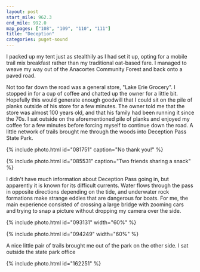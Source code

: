 ```yaml
---
layout: post
start_mile: 962.3
end_mile: 992.0
map_pages: ["108", "109", "110", "111"]
title: "Deception"
categories: puget-sound
---
```


I packed up my tent just as stealthily as I had set it up, opting for a mobile
trail mix breakfast rather than my traditional oat-based fare. I managed to
weave my way out of the Anacortes Community Forest and back onto a paved road.

Not too far down the road was a general store, "Lake Erie Grocery". I stopped in
for a cup of coffee and chatted up the owner for a little bit.  Hopefully this
would generate enough goodwill that I could sit on the pile of planks outside of
his store for a few minutes. The owner told me that the store was almost 100
years old, and that his family had been running it since the 70s.  I sat outside
on the aforementioned pile of planks and enjoyed my coffee for a few minutes
before forcing myself to continue down the road. A little network of trails
brought me through the woods into Deception Pass State Park. 

{% include photo.html id="081751" caption="No thank you!" %}

{% include photo.html id="085531" caption="Two friends sharing a snack" %}

I didn't have much information about Deception Pass going in, but apparently it
is known for its difficult currents. Water flows through the pass in opposite
directions depending on the tide, and underwater rock formations make strange
eddies that are dangerous for boats. For me, the main experience consisted of
crossing a large bridge with zooming cars and trying to snap a picture without
dropping my camera over the side.

{% include photo.html id="093131" width="60%" %}

{% include photo.html id="094249" width="60%" %}

A nice little pair of trails brought me out of the park on the other side. I sat
outside the state park office

{% include photo.html id="162251" %}

